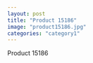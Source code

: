 ```yaml
---
layout: post
title: "Product 15186"
image: "product15186.jpg"
categories: "category1"
---
```

Product 15186
